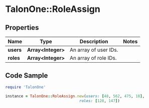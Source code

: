 # TalonOne::RoleAssign

## Properties

Name | Type | Description | Notes
------------ | ------------- | ------------- | -------------
**users** | **Array&lt;Integer&gt;** | An array of user IDs. | 
**roles** | **Array&lt;Integer&gt;** | An array of role IDs. | 

## Code Sample

```ruby
require 'TalonOne'

instance = TalonOne::RoleAssign.new(users: [48, 562, 475, 18],
                                 roles: [128, 147])
```



